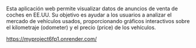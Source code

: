 Esta aplicación web permite visualizar datos de anuncios de venta de coches en EE.UU. Su objetivo es ayudar a los usuarios a analizar el mercado de vehículos usados, proporcionando gráficos interactivos sobre el kilometraje (odometer) y el precio (price) de los vehículos.

    
https://myproject6fp1.onrender.com/
